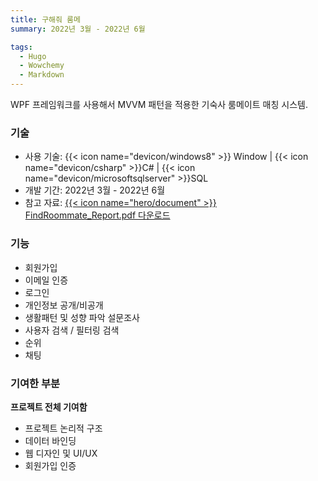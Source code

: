 ```yaml
---
title: 구해줘 룸메
summary: 2022년 3월 - 2022년 6월

tags:
  - Hugo
  - Wowchemy
  - Markdown
---
```


WPF 프레임워크를 사용해서 MVVM 패턴을 적용한 기숙사 룸메이트 매칭 시스템.

### 기술

- 사용 기술: {{< icon name="devicon/windows8" >}} Window | {{< icon name="devicon/csharp" >}}C# | {{< icon name="devicon/microsoftsqlserver" >}}SQL
- 개발 기간: 2022년 3월 - 2022년 6월
- 참고 자료: [{{< icon name="hero/document" >}} FindRoommate_Report.pdf 다운로드](../../../static/uploads/FindRoommate_Report.pdf)

### 기능

- 회원가입
- 이메일 인증
- 로그인
- 개인정보 공개/비공개
- 생활패턴 및 성향 파악 설문조사
- 사용자 검색 / 필터링 검색
- 순위
- 채팅

### 기여한 부분

**프로젝트 전체 기여함**

- 프로젝트 논리적 구조
- 데이터 바인딩
- 웹 디자인 및 UI/UX
- 회원가입 인증

